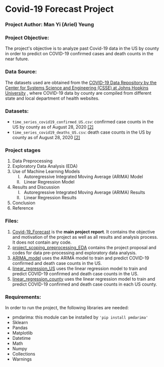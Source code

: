 # Covid-19 Forecast Project
### Project Author: Man Yi (Ariel) Yeung

### Project Objective:
The project's objective is to analyze past Covid-19 data in the US by county in order to predict on COVID-19 confirmed cases and death counts in the near future.

### Data Source:
The datasets used are obtained from the <a href='https://github.com/CSSEGISandData/COVID-19/tree/master/csse_covid_19_data/csse_covid_19_time_series'>COVID-19 Data Repository by the Center for Systems Science and Engineering (CSSE) at Johns Hopkins University</a> , where COVID-19 data by county are compiled from different state and local department of health websites.

### Datasets:
- `time_series_covid19_confirmed_US.csv`: confirmed case counts in the US by county as of August 28, 2020 <a href='#r2'>[2]</a>
- `time_series_covid19_deaths_US.csv`: death case counts in the US by county as of August 28, 2020 <a href='#r2'>[2]</a>

### Project stages
1. Data Preprocessing
2. Exploratory Data Analysis (EDA)
3. Use of Machine Learning Models<br/>
&emsp; I. &nbsp; Autoregressive Integrated Moving Average (ARIMA) Model<br/>
&emsp;II. &nbsp; Linear Regression Model
4. Results and Discussion<br/>
&emsp; I. &nbsp; Autoregressive Integrated Moving Average (ARIMA) Results<br/>
&emsp;II. &nbsp; Linear Regression Results
5. Conclusion
6. Reference

### Files:
1. <a href='https://nbviewer.jupyter.org/github/Ariel-Yeung/COVID-19_forecast/blob/master/Covid-19_Forecast.ipynb#r1'>Covid-19_Forecast</a> is the <b>main project report</b>. It contains the objective and motivation of the project as well as all results and analysis process. It does not contain any code.
2. <a href='./project_scoping_preprocessing_EDA.ipynb'>project_scoping_preprocessing_EDA</a> contains the project proposal and codes for data pre-processing and exploratory data analysis.
3. <a href='./ARIMA_model.ipynb'>ARIMA_model</a> uses the ARIMA model to train and predict COVID-19 confirmed and death case counts in the US.
4. <a href='./linear_regression_US.ipynb'>linear_regression_US</a> uses the linear regression model to train and predict COVID-19 confirmed and death case counts in the US.
5. <a href='./linear_regression_county.ipynb'>linear_regression_county</a> uses the linear regression model to train and predict COVID-19 confirmed and death case counts in each US county.

### Requirements:
In order to run the project, the following libraries are needed:
- pmdarima: this module can be installed by `'pip install pmdarima'`
- Sklearn
- Pandas
- Matplotlib
- Datetime
- Math
- Numpy
- Collections
- Warnings
